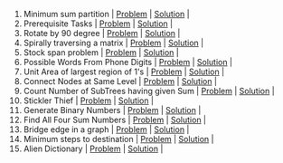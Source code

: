 1. Minimum sum partition | [Problem](https://practice.geeksforgeeks.org/problems/minimum-sum-partition3317/1/) | [Solution]() | 
2. Prerequisite Tasks | [Problem](https://practice.geeksforgeeks.org/problems/prerequisite-tasks/1/) | [Solution]() | 
3. Rotate by 90 degree | [Problem](https://practice.geeksforgeeks.org/problems/rotate-by-90-degree0356/1/) | [Solution]() | 
4. Spirally traversing a matrix | [Problem](https://practice.geeksforgeeks.org/problems/spirally-traversing-a-matrix-1587115621/1/) | [Solution]() | 
5. Stock span problem | [Problem](https://practice.geeksforgeeks.org/problems/stock-span-problem-1587115621/1) | [Solution]() | 
6. Possible Words From Phone Digits | [Problem](https://practice.geeksforgeeks.org/problems/possible-words-from-phone-digits-1587115620/1/) | [Solution]() | 
7. Unit Area of largest region of 1's | [Problem](https://practice.geeksforgeeks.org/problems/length-of-largest-region-of-1s-1587115620/1/) | [Solution]() | 
8. Connect Nodes at Same Level | [Problem](https://practice.geeksforgeeks.org/problems/connect-nodes-at-same-level/1/) | [Solution]() | 
9. Count Number of SubTrees having given Sum | [Problem](https://practice.geeksforgeeks.org/problems/count-number-of-subtrees-having-given-sum/1/) | [Solution]() | 
10. Stickler Thief | [Problem](https://practice.geeksforgeeks.org/problems/stickler-theif-1587115621/1/) | [Solution]() | 
11. Generate Binary Numbers | [Problem](https://practice.geeksforgeeks.org/problems/generate-binary-numbers-1587115620/1/) | [Solution]() |
12. Find All Four Sum Numbers | [Problem](https://practice.geeksforgeeks.org/problems/find-all-four-sum-numbers1732/1) | [Solution]() | 
13. Bridge edge in a graph | [Problem](https://practice.geeksforgeeks.org/problems/bridge-edge-in-graph/1) | [Solution]() | 
14. Minimum steps to destination | [Problem](https://practice.geeksforgeeks.org/problems/minimum-number-of-steps-to-reach-a-given-number5234/1/) | [Solution]() | 
15. Alien Dictionary | [Problem](https://practice.geeksforgeeks.org/problems/alien-dictionary/1/) | [Solution]() | 
